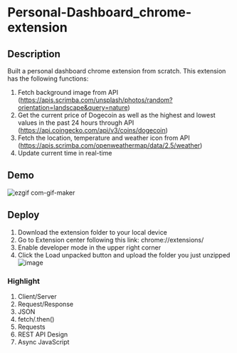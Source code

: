 # Personal-Dashboard_chrome-extension
## Description
Built a personal dashboard chrome extension from scratch. This extension has the following functions:
1. Fetch background image from API (https://apis.scrimba.com/unsplash/photos/random?orientation=landscape&query=nature)
2. Get the current price of Dogecoin as well as the highest and lowest values in the past 24 hours through API (https://api.coingecko.com/api/v3/coins/dogecoin)
3. Fetch the location, temperature and weather icon from API (https://apis.scrimba.com/openweathermap/data/2.5/weather)
4. Update current time in real-time


## Demo
![ezgif com-gif-maker](https://user-images.githubusercontent.com/61951792/161701313-9a31fc0f-68f3-4cc4-9fa5-da1a5557413e.gif)

## Deploy
1. Download the extension folder to your local device
2. Go to Extension center following this link: chrome://extensions/
3. Enable developer mode in the upper right corner
4. Click the Load unpacked button and upload the folder you just unzipped
![image](https://user-images.githubusercontent.com/61951792/160252546-5f31d678-bf18-4bd6-94be-0a765e095779.png)

### Highlight
1. Client/Server
2. Request/Response
3. JSON
4. fetch/.then()
5. Requests
6. REST API Design
7. Async JavaScript
